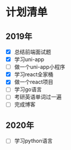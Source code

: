 # 计划清单

## 2019年

- [x] 总结前端面试题
- [x] 学习uni-app
- [ ] 做一个uni-app小程序
- [x] 学习react全家桶
- [x] 做一个react项目
- [ ] 学习go语言
- [ ] 考研英语单词过一遍
- [ ] 完成博客

## 2020年

- [ ] 学习python语言
